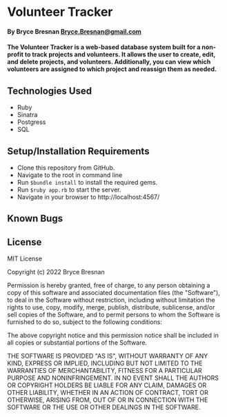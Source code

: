 # Volunteer Tracker

#### By Bryce Bresnan <Bryce.Bresnan@gmail.com>

#### The Volunteer Tracker is a web-based database system built for a non-profit to track projects and volunteers. It allows the user to create, edit, and delete projects, and volunteers. Additionally, you can view which volunteers are assigned to which project and reassign them as needed. 

## Technologies Used

* Ruby
* Sinatra
* Postgress
* SQL


## Setup/Installation Requirements

* Clone this repository from GitHub.
* Navigate to the root in command line
* Run <code>$bundle install</code> to install the required gems.
* Run <code>$ruby app.rb</code> to start the server.
* Navigate in your browser to http://localhost:4567/


## Known Bugs


## License
MIT License

Copyright (c) 2022 Bryce Bresnan

Permission is hereby granted, free of charge, to any person obtaining a copy
of this software and associated documentation files (the "Software"), to deal
in the Software without restriction, including without limitation the rights
to use, copy, modify, merge, publish, distribute, sublicense, and/or sell
copies of the Software, and to permit persons to whom the Software is
furnished to do so, subject to the following conditions:

The above copyright notice and this permission notice shall be included in all
copies or substantial portions of the Software.

THE SOFTWARE IS PROVIDED "AS IS", WITHOUT WARRANTY OF ANY KIND, EXPRESS OR
IMPLIED, INCLUDING BUT NOT LIMITED TO THE WARRANTIES OF MERCHANTABILITY,
FITNESS FOR A PARTICULAR PURPOSE AND NONINFRINGEMENT. IN NO EVENT SHALL THE
AUTHORS OR COPYRIGHT HOLDERS BE LIABLE FOR ANY CLAIM, DAMAGES OR OTHER
LIABILITY, WHETHER IN AN ACTION OF CONTRACT, TORT OR OTHERWISE, ARISING FROM,
OUT OF OR IN CONNECTION WITH THE SOFTWARE OR THE USE OR OTHER DEALINGS IN THE
SOFTWARE.